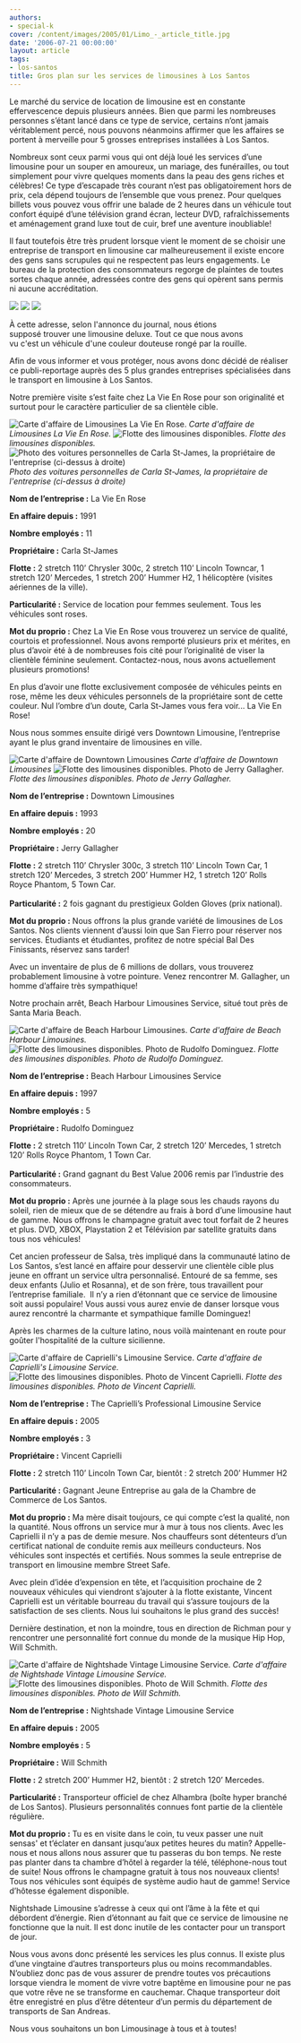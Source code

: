```yaml
---
authors:
- special-k
cover: /content/images/2005/01/Limo_-_article_title.jpg
date: '2006-07-21 00:00:00'
layout: article
tags:
- los-santos
title: Gros plan sur les services de limousines à Los Santos
---
```



Le marché du service de location de limousine est en constante effervescence depuis plusieurs années. Bien que parmi les nombreuses personnes s’étant lancé dans ce type de service, certains n’ont jamais véritablement percé, nous pouvons néanmoins affirmer que les affaires se portent à merveille pour 5 grosses entreprises installées à Los Santos.

Nombreux sont ceux parmi vous qui ont déjà loué les services d’une limousine pour un souper en amoureux, un mariage,&nbsp;des funérailles, ou tout simplement pour vivre quelques moments dans la peau des gens riches et célèbres! Ce type d’escapade très courant n’est pas obligatoirement hors de prix, cela dépend toujours de l’ensemble que vous prenez. Pour quelques billets vous pouvez vous offrir une balade de 2 heures dans un véhicule tout confort équipé d’une télévision grand écran, lecteur DVD, rafraîchissements et aménagement grand luxe tout de cuir, bref une aventure inoubliable!

Il faut toutefois être très prudent lorsque vient le moment de se choisir une entreprise de transport en limousine car malheureusement il existe encore des gens sans scrupules qui ne respectent pas leurs engagements. Le bureau de la protection des consommateurs regorge de plaintes de toutes sortes chaque année, adressées contre des gens qui opèrent sans permis ni aucune accréditation.

![](/content/images/2005/01/Limo_-_Speedy_Limo_Shit_1.jpg)
![](/content/images/2005/01/Limo_-_Speedy_Limo_Shit_2.jpg)
![](/content/images/2005/01/Limo_-_Speedy_Limo_Shit_3.jpg)

À cette adresse, selon l'annonce du journal, nous étions  
supposé trouver une limousine deluxe. Tout ce que nous avons  
vu c'est un véhicule d'une couleur douteuse rongé par la rouille.

Afin de vous informer et vous protéger, nous avons donc décidé de réaliser ce publi-reportage auprès des 5 plus grandes entreprises spécialisées dans le transport en limousine à Los Santos.

Notre première visite s’est faite chez La Vie En Rose pour son originalité et surtout pour le caractère particulier de sa clientèle cible.

![Carte d'affaire de Limousines La Vie En Rose.](/content/images/2005/01/Limo_-_Vie_En_Rose_Title.jpg)
_Carte d'affaire de Limousines La Vie En Rose._[](/content/images/2005/01/Limo_-_Vie_En_Rose_Limo_Fleet_1.jpg)
![Flotte des limousines disponibles.](/content/images/2005/01/Limo_-_Vie_En_Rose_Limo_Fleet_2.jpg)
_Flotte des limousines disponibles._[](/content/images/2005/01/Limo_-_Vie_En_Rose_Owner_Cars.jpg)
![Photo des voitures personnelles de Carla St-James, la propriétaire de l'entreprise (ci-dessus à droite)](/content/images/2005/01/Limo_-_Vie_En_Rose_Owner.jpg)
_Photo des voitures personnelles de Carla St-James, la propriétaire de l'entreprise (ci-dessus à droite)_

**Nom de l’entreprise&nbsp;:** La Vie En Rose

**En affaire depuis&nbsp;:** 1991

**Nombre employés&nbsp;:** 11

**Propriétaire&nbsp;:** Carla St-James

**Flotte&nbsp;:** 2 stretch 110’ Chrysler 300c, 2 stretch 110’ Lincoln Towncar, 1 stretch 120’ Mercedes, 1 stretch 200’ Hummer H2, 1 hélicoptère (visites aériennes de la ville).

**Particularité&nbsp;:** Service de location pour femmes seulement. Tous les véhicules sont roses.

**Mot du proprio&nbsp;:** Chez La Vie En Rose vous trouverez un service de qualité, courtois et professionnel. Nous avons remporté plusieurs prix et mérites, en plus d’avoir été à de nombreuses fois cité pour l’originalité&nbsp;de viser&nbsp;la clientèle féminine seulement. Contactez-nous, nous avons actuellement plusieurs promotions!

En plus d’avoir une flotte exclusivement composée de véhicules peints en rose, même les deux véhicules personnels de la propriétaire sont de cette couleur. Nul l’ombre d’un doute, Carla St-James vous fera voir... La Vie En Rose!

Nous nous sommes ensuite dirigé vers Downtown Limousine, l’entreprise ayant le plus grand inventaire de limousines en ville.

![Carte d'affaire de Downtown Limousines](/content/images/2005/01/Limo_-_Downtown_Limo_Title.jpg)
_Carte d'affaire de Downtown Limousines_[](/content/images/2005/01/Limo_-_Downtown_Limo_Fleet.jpg)
![Flotte des limousines disponibles. Photo de Jerry Gallagher.](/content/images/2005/01/Limo_-_Downtown_Limo_Owner.jpg)
_Flotte des limousines disponibles. Photo de Jerry Gallagher._

**Nom de l’entreprise&nbsp;:** Downtown Limousines

**En affaire depuis&nbsp;:** 1993

**Nombre employés&nbsp;:** 20

**Propriétaire&nbsp;:** Jerry Gallagher

**Flotte&nbsp;:** 2 stretch 110’ Chrysler 300c, 3 stretch 110’ Lincoln Town Car, 1 stretch 120’ Mercedes, 3 stretch 200’ Hummer H2, 1&nbsp;stretch 120’ Rolls Royce Phantom, 5 Town Car.  
&nbsp;  
**Particularité&nbsp;:** 2 fois gagnant du prestigieux Golden Gloves (prix national).

**Mot du proprio&nbsp;:** Nous offrons la plus grande variété de limousines de Los Santos. Nos clients viennent d’aussi loin que San Fierro pour réserver nos services. Étudiants et étudiantes, profitez de notre spécial Bal Des Finissants, réservez sans tarder!

Avec un inventaire de plus de 6 millions de dollars, vous trouverez probablement limousine à votre pointure. Venez rencontrer M. Gallagher, un homme d’affaire très sympathique!

Notre prochain arrêt, Beach Harbour Limousines Service, situé tout près de Santa Maria Beach.

![Carte d'affaire de Beach Harbour Limousines.](/content/images/2005/01/Limo_-_Beach_Harbour_Limo_Title.jpg)
_Carte d'affaire de Beach Harbour Limousines._[](/content/images/2005/01/Limo_-_Beach_Harbour_Limo_Fleet.jpg)
![Flotte des limousines disponibles. Photo de Rudolfo Dominguez.](/content/images/2005/01/Limo_-_Beach_Harbour_Limo_Owner.jpg)
_Flotte des limousines disponibles. Photo de Rudolfo Dominguez._

**Nom de l’entreprise&nbsp;:** Beach Harbour Limousines Service

**En affaire depuis&nbsp;:** 1997

**Nombre employés&nbsp;:** 5

**Propriétaire&nbsp;:** Rudolfo Dominguez

**Flotte&nbsp;:** 2 stretch 110’ Lincoln Town Car, 2 stretch 120’ Mercedes, 1&nbsp;stretch 120’ Rolls Royce Phantom, 1 Town Car.  
&nbsp;  
**Particularité&nbsp;:** Grand gagnant du Best Value 2006 remis par l’industrie des consommateurs.

**Mot du proprio&nbsp;:** Après une journée à la plage sous les chauds rayons du soleil, rien de mieux que de se détendre au frais à bord d’une limousine haut de gamme. Nous offrons le champagne gratuit avec tout forfait de 2 heures et plus. DVD, XBOX, Playstation 2 et Télévision par satellite gratuits dans tous nos véhicules!

Cet ancien professeur de Salsa, très impliqué dans la communauté latino de Los Santos, s’est lancé en affaire pour desservir une clientèle cible plus jeune en offrant un service ultra personnalisé. Entouré de sa femme, ses deux enfants (Julio et Rosanna), et de son frère, tous travaillent pour l’entreprise familiale.&nbsp; Il n’y a rien d’étonnant que ce service de limousine soit aussi populaire! Vous aussi vous aurez envie de danser lorsque vous aurez rencontré la charmante et sympathique famille Dominguez!

Après les charmes de la culture latino, nous voilà maintenant en route pour goûter l'hospitalité de la culture sicilienne.

![Carte d'affaire de Caprielli's Limousine Service.](/content/images/2005/01/Limo_-_Caprielli_Limo_Title.jpg)
_Carte d'affaire de Caprielli's Limousine Service._[](/content/images/2005/01/Limo_-_Caprielli_Limo_Fleet.jpg)
![Flotte des limousines disponibles. Photo de Vincent Caprielli.](/content/images/2005/01/Limo_-_Caprielli_Limo_Owner.jpg)
_Flotte des limousines disponibles. Photo de Vincent Caprielli._

**Nom de l’entreprise&nbsp;:** The Caprielli’s Professional Limousine Service

**En affaire depuis&nbsp;:** 2005

**Nombre employés&nbsp;:** 3

**Propriétaire&nbsp;:** Vincent Caprielli

**Flotte&nbsp;:** 2 stretch 110’ Lincoln Town Car, bientôt&nbsp;: 2 stretch 200’ Hummer H2

**Particularité&nbsp;:** Gagnant Jeune Entreprise au gala de la Chambre de Commerce de Los Santos.

**Mot du proprio&nbsp;:** Ma mère disait toujours, ce qui compte c’est la qualité, non la quantité. Nous offrons un service mur à mur à tous nos clients. Avec les Caprielli il n’y a pas de demie mesure. Nos chauffeurs sont détenteurs d’un certificat national de conduite remis aux meilleurs conducteurs. Nos véhicules sont inspectés et certifiés. Nous sommes la seule entreprise de transport en limousine membre Street Safe.

Avec plein d’idée d’expension en tête, et l’acquisition prochaine de 2 nouveaux véhicules qui viendront s’ajouter à la flotte existante, Vincent Caprielli est un véritable bourreau du travail qui s’assure toujours de la satisfaction de ses clients. Nous lui souhaitons le plus grand des succès!

Dernière destination, et non la moindre, tous en direction de Richman pour y rencontrer une personnalité fort connue du monde de la musique Hip Hop, Will Schmith.

![Carte d'affaire de Nightshade Vintage Limousine Service.](/content/images/2005/01/Limo_-_Nightshade_Title.jpg)
_Carte d'affaire de Nightshade Vintage Limousine Service._[](/content/images/2005/01/Limo_-_Nightshade_Fleet.jpg)
![Flotte des limousines disponibles. Photo de Will Schmith.](/content/images/2005/01/Limo_-_Nightshade_Owner.jpg)
_Flotte des limousines disponibles. Photo de Will Schmith._

**Nom de l’entreprise&nbsp;:** Nightshade Vintage Limousine Service

**En affaire depuis&nbsp;:** 2005

**Nombre employés&nbsp;:** 5

**Propriétaire&nbsp;:** Will Schmith

**Flotte&nbsp;:** 2 stretch 200’ Hummer H2, bientôt&nbsp;: 2 stretch 120’ Mercedes.

**Particularité&nbsp;:** Transporteur officiel de chez Alhambra (boîte hyper branché de Los Santos). Plusieurs personnalités connues font partie de la clientèle régulière.

**Mot du proprio&nbsp;:** Tu es en visite dans le coin, tu veux passer une nuit sensas' et t’éclater en dansant jusqu’aux petites heures du matin? Appelle-nous et nous allons nous assurer que tu passeras du bon temps. Ne reste pas planter dans ta chambre d’hôtel à&nbsp;regarder la télé, téléphone-nous tout de suite! Nous offrons le champagne gratuit à tous nos nouveaux clients! Tous nos véhicules sont équipés de système audio haut de gamme! Service d’hôtesse également disponible.

Nightshade Limousine s’adresse à ceux qui ont l’âme à la fête et qui débordent d’énergie. Rien d’étonnant au fait que ce service de limousine ne fonctionne que la nuit. Il est donc inutile de les contacter pour un transport de jour.

Nous vous avons donc présenté les services les plus connus. Il existe plus d’une vingtaine d’autres transporteurs plus ou moins recommandables. N’oubliez donc pas de vous assurer de prendre toutes vos précautions lorsque viendra le moment de vivre votre baptême en limousine pour ne pas que votre rêve ne se transforme en cauchemar. Chaque transporteur doit être enregistré en plus d’être détenteur d’un permis du département de transports de San Andreas.

Nous vous souhaitons un bon Limousinage à tous et à toutes!